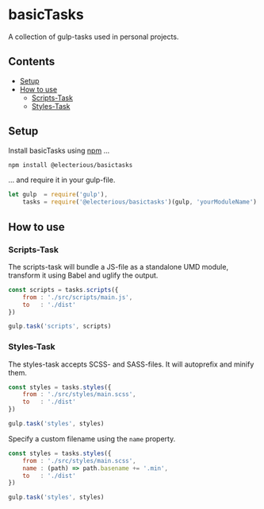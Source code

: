 # basicTasks

A collection of gulp-tasks used in personal projects.

## Contents

- [Setup](#setup)
- [How to use](#how-to-use)
	- [Scripts-Task](#scripts-task)
	- [Styles-Task](#styles-task)

## Setup

Install basicTasks using [npm](https://npmjs.com) …

```sh
npm install @electerious/basictasks
```

… and require it in your gulp-file.

```js
let gulp  = require('gulp'),
    tasks = require('@electerious/basictasks')(gulp, 'yourModuleName')
``` 

## How to use

### Scripts-Task

The scripts-task will bundle a JS-file as a standalone UMD module, transform it using Babel and uglify the output. 

```js
const scripts = tasks.scripts({
	from : './src/scripts/main.js',
	to   : './dist'
})

gulp.task('scripts', scripts)
```

### Styles-Task

The styles-task accepts SCSS- and SASS-files. It will autoprefix and minify them.

```js
const styles = tasks.styles({
	from : './src/styles/main.scss',
	to   : './dist'
})

gulp.task('styles', styles)
```

Specify a custom filename using the `name` property.

```js
const styles = tasks.styles({
	from : './src/styles/main.scss',
	name : (path) => path.basename += '.min',
	to   : './dist'
})

gulp.task('styles', styles)
```